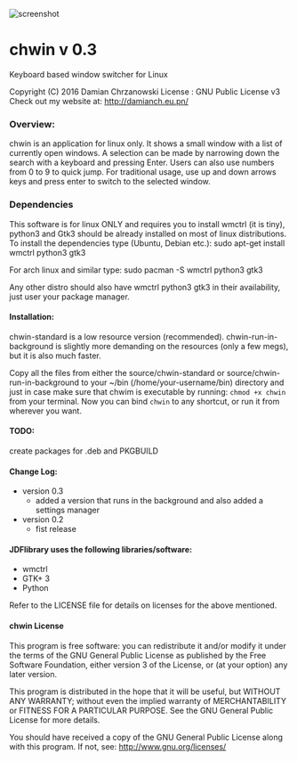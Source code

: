 ![screenshot](https://cloud.githubusercontent.com/assets/16053284/21318741/67e0896e-c602-11e6-8ea8-cbc1fbb7928b.png)

# chwin v 0.3
Keyboard based window switcher for Linux

Copyright (C) 2016 Damian Chrzanowski
License : GNU Public License v3
Check out my website at: http://damianch.eu.pn/

### Overview:
chwin is an application for linux only. It shows a small window with a list of currently open windows.
A selection can be made by narrowing down the search with a keyboard and pressing Enter.
Users can also use numbers from 0 to 9 to quick jump.
For traditional usage, use up and down arrows keys and press enter to switch to the selected window.

### Dependencies
This software is for linux ONLY and requires you to install wmctrl (it is tiny), python3 and Gtk3 should be already installed on most of linux distributions.
To install the dependencies type (Ubuntu, Debian etc.):
sudo apt-get install wmctrl python3 gtk3

For arch linux and similar type:
sudo pacman -S wmctrl python3 gtk3

Any other distro should also have wmctrl python3 gtk3 in their availability, just user your package manager.

#### Installation:

chwin-standard is a low resource version (recommended).
chwin-run-in-background is slightly more demanding on the resources (only a few megs), but it is also much faster.

Copy all the files from either the source/chwin-standard or source/chwin-run-in-background
to your ~/bin (/home/your-username/bin) directory and just in case make sure that chwim is executable by running: `chmod +x chwin` from your terminal. Now you can bind `chwin` to any shortcut, or run it from wherever you want.


#### TODO:

create packages for .deb and PKGBUILD


#### Change Log:

* version 0.3
    * added a version that runs in the background and also added a settings manager
* version 0.2
    * fist release


#### JDFlibrary uses the following libraries/software:

* wmctrl
* GTK+ 3
* Python


Refer to the LICENSE file for details on licenses for the above mentioned.


#### chwin License

This program is free software: you can redistribute it and/or modify
it under the terms of the GNU General Public License as published by
the Free Software Foundation, either version 3 of the License, or
(at your option) any later version.<br>

This program is distributed in the hope that it will be useful,
but WITHOUT ANY WARRANTY; without even the implied warranty of
MERCHANTABILITY or FITNESS FOR A PARTICULAR PURPOSE.  See the
GNU General Public License for more details.

You should have received a copy of the GNU General Public License
along with this program. If not, see:
http://www.gnu.org/licenses/
